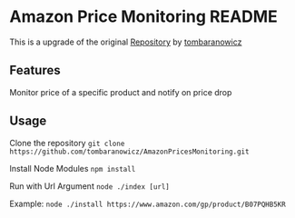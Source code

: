 # Amazon Price Monitoring README

This is a upgrade of the original [Repository](https://github.com/tombaranowicz/AmazonPricesMonitoring) by [tombaranowicz](https://github.com/tombaranowicz)

## Features

Monitor price of a specific product and notify on price drop

## Usage

Clone the repository `git clone https://github.com/tombaranowicz/AmazonPricesMonitoring.git`

Install Node Modules `npm install`

Run with Url Argument `node ./index [url]`

Example: `node ./install https://www.amazon.com/gp/product/B07PQHB5KR`

